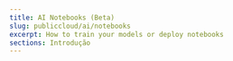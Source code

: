 ```yaml
---
title: AI Notebooks (Beta)
slug: publiccloud/ai/notebooks
excerpt: How to train your models or deploy notebooks
sections: Introdução
---
```

